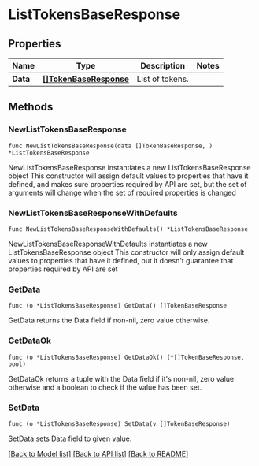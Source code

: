 # ListTokensBaseResponse

## Properties

Name | Type | Description | Notes
------------ | ------------- | ------------- | -------------
**Data** | [**[]TokenBaseResponse**](TokenBaseResponse.md) | List of tokens. | 

## Methods

### NewListTokensBaseResponse

`func NewListTokensBaseResponse(data []TokenBaseResponse, ) *ListTokensBaseResponse`

NewListTokensBaseResponse instantiates a new ListTokensBaseResponse object
This constructor will assign default values to properties that have it defined,
and makes sure properties required by API are set, but the set of arguments
will change when the set of required properties is changed

### NewListTokensBaseResponseWithDefaults

`func NewListTokensBaseResponseWithDefaults() *ListTokensBaseResponse`

NewListTokensBaseResponseWithDefaults instantiates a new ListTokensBaseResponse object
This constructor will only assign default values to properties that have it defined,
but it doesn't guarantee that properties required by API are set

### GetData

`func (o *ListTokensBaseResponse) GetData() []TokenBaseResponse`

GetData returns the Data field if non-nil, zero value otherwise.

### GetDataOk

`func (o *ListTokensBaseResponse) GetDataOk() (*[]TokenBaseResponse, bool)`

GetDataOk returns a tuple with the Data field if it's non-nil, zero value otherwise
and a boolean to check if the value has been set.

### SetData

`func (o *ListTokensBaseResponse) SetData(v []TokenBaseResponse)`

SetData sets Data field to given value.



[[Back to Model list]](../README.md#documentation-for-models) [[Back to API list]](../README.md#documentation-for-api-endpoints) [[Back to README]](../README.md)


